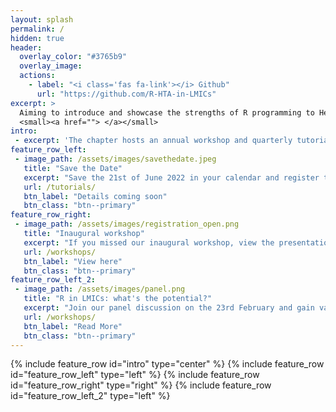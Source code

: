 ```yaml
---
layout: splash
permalink: /
hidden: true
header:
  overlay_color: "#3765b9"
  overlay_image:
  actions:
    - label: "<i class='fas fa-link'></i> Github"
      url: "https://github.com/R-HTA-in-LMICs"
excerpt: >
  Aiming to introduce and showcase the strengths of R programming to Health Technology Assessment analysts and health institutions in LMICs <br />
  <small><a href=""> </a></small>
intro:
 - excerpt: 'The chapter hosts an annual workshop and quarterly tutorials where LMIC students and members of partnership organisations are encouraged to present and learn a wide range of R related public health analyses'
feature_row_left:
 - image_path: /assets/images/savethedate.jpeg
   title: "Save the Date"
   excerpt: "Save the 21st of June 2022 in your calendar and register to attend our half-day interactive tutorial to gain practical skills in HTA modelling using R software"
   url: /tutorials/
   btn_label: "Details coming soon"
   btn_class: "btn--primary"
feature_row_right:
 - image_path: /assets/images/registration_open.png
   title: "Inaugural workshop"
   excerpt: "If you missed our inaugural workshop, view the presentations by clicking below!"
   url: /workshops/
   btn_label: "View here"
   btn_class: "btn--primary"
feature_row_left_2:
 - image_path: /assets/images/panel.png
   title: "R in LMICs: what's the potential?"
   excerpt: "Join our panel discussion on the 23rd February and gain valuable insight from our HTA experts, [Prof Gianluca Baio](https://r-hta.org/authors/gianluca-baio/), [Dr Howard Thom](https://r-hta.org/authors/howard-thom/), [Dr Fernando Escudero](https://r-hta.org/authors/fernando-alarid-escudero/), and [Dr Lucy Cunamma](https://southafrica.inspiringfifty.org/lucy-cunnama), debating the potential advantages and pitfalls of R in LMIC contexts."
   url: /workshops/
   btn_label: "Read More"
   btn_class: "btn--primary"
---
```

{% include feature_row id="intro" type="center" %}
{% include feature_row id="feature_row_left" type="left" %}
{% include feature_row id="feature_row_right" type="right" %}
{% include feature_row id="feature_row_left_2" type="left" %}